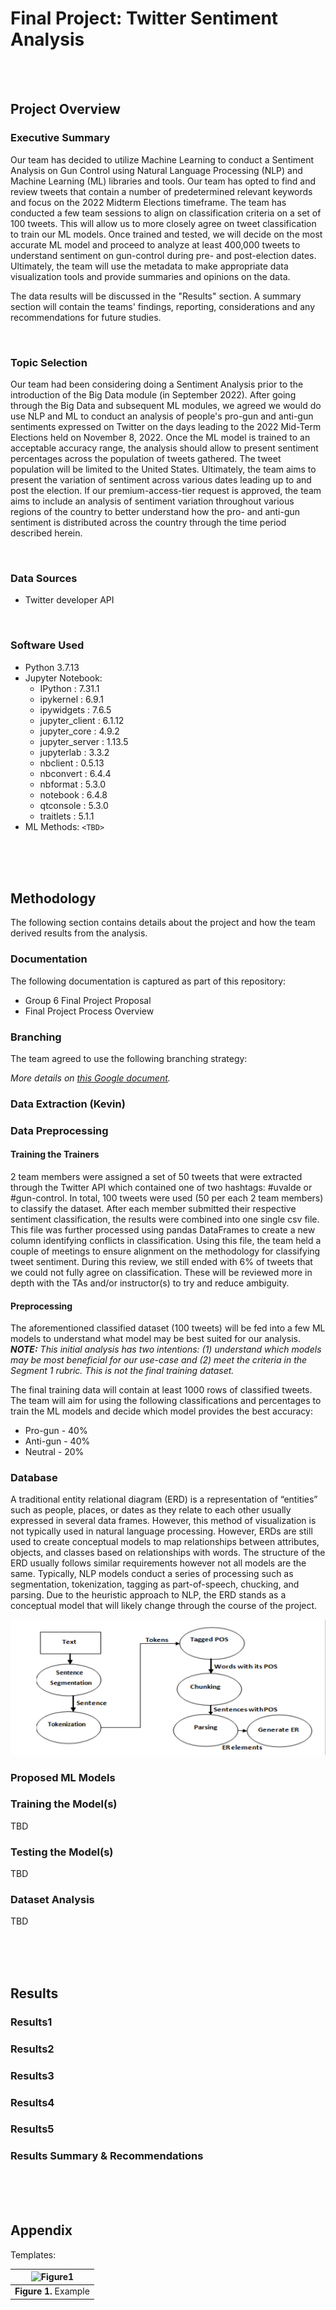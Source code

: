 # **Final Project: Twitter Sentiment Analysis**

<br><br>

## Project Overview

### Executive Summary
Our team has decided to utilize Machine Learning to conduct a Sentiment Analysis on Gun Control using Natural Language Processing (NLP) and Machine Learning (ML) libraries and tools.  Our team has opted to find and review tweets that contain a number of predetermined relevant keywords and focus on the 2022 Midterm Elections timeframe.
The team has conducted a few team sessions to align on classification criteria on a set of 100 tweets.  This will allow us to more closely agree on tweet classification to train our ML models.  Once trained and tested, we will decide on the most accurate ML model and proceed to analyze at least 400,000 tweets to understand sentiment on gun-control during pre- and post-election dates.  Ultimately, the team will use the metadata to make appropriate data visualization tools and provide summaries and opinions on the data.

The data results will be discussed in the "Results" section.  A summary section will contain the teams' findings, reporting, considerations and any recommendations for future studies.

<br>

### Topic Selection
Our team had been considering doing a Sentiment Analysis prior to the introduction of the Big Data module (in September 2022).  After going through the Big Data and subsequent ML modules, we agreed we would do use NLP and ML to conduct an analysis of people's pro-gun and anti-gun sentiments expressed on Twitter on the days leading to the 2022 Mid-Term Elections held on November 8, 2022.
Once the ML model is trained to an acceptable accuracy range, the analysis should allow to present sentiment percentages across the population of tweets gathered.  The tweet population will be limited to the United States.  Ultimately, the team aims to present the variation of sentiment across various dates leading up to and post the election.  If our premium-access-tier request is approved, the team aims to include an analysis of sentiment variation throughout various regions of the country to better understand how the pro- and anti-gun sentiment is distributed across the country through the time period described herein.

<br>

### Data Sources
* Twitter developer API

<br>

### Software Used
* Python 3.7.13
* Jupyter Notebook:
  * IPython          : 7.31.1
  * ipykernel        : 6.9.1
  * ipywidgets       : 7.6.5
  * jupyter_client   : 6.1.12
  * jupyter_core     : 4.9.2
  * jupyter_server   : 1.13.5
  * jupyterlab       : 3.3.2
  * nbclient         : 0.5.13
  * nbconvert        : 6.4.4
  * nbformat         : 5.3.0
  * notebook         : 6.4.8
  * qtconsole        : 5.3.0
  * traitlets        : 5.1.1
* ML Methods: `<TBD>`

<br><br><br>

## Methodology

The following section contains details about the project and how the team derived results from the analysis.

### Documentation
The following documentation is captured as part of this repository:
* Group 6 Final Project Proposal
* Final Project Process Overview

### Branching
The team agreed to use the following branching strategy:

_More details on [this Google document](https://docs.google.com/document/d/1R5ymXR9j9KWXxl4_9Ug5ayz2Q5TtuGFOi0grzYWA0bA/view)._

### Data Extraction (Kevin)


### Data Preprocessing 

#### Training the Trainers
2 team members were assigned a set of 50 tweets that were extracted through the Twitter API which contained one of two hashtags: #uvalde or #gun-control.
In total, 100 tweets were used (50 per each 2 team members) to classify the dataset.
After each member submitted their respective sentiment classification, the results were combined into one single csv file.  This file was further processed using pandas DataFrames to create a new column identifying conflicts in classification.  Using this file, the team held a couple of meetings to ensure alignment on the methodology for classifying tweet sentiment.  During this review, we still ended with 6% of tweets that we could not fully agree on classification.  These will be reviewed more in depth with the TAs and/or instructor(s) to try and reduce ambiguity.


#### Preprocessing
The aforementioned classified dataset (100 tweets) will be fed into a few ML models to understand what model may be best suited for our analysis.
***NOTE:** This initial analysis has two intentions: (1) understand which models may be most beneficial for our use-case and (2) meet the criteria in the Segment 1 rubric.  This is not the final training dataset.*

The final training data will contain at least 1000 rows of classified tweets.  The team will aim for using the following classifications and percentages to train the ML models and decide which model provides the best accuracy:
* Pro-gun - 40%
* Anti-gun - 40%
* Neutral - 20%


### Database
A traditional entity relational diagram (ERD) is a representation of “entities” such as people, places, or dates as they relate to each other usually expressed in several data frames. However, this method of visualization is not typically used in natural language processing. However, ERDs are still used to create conceptual models to map relationships between attributes, objects, and classes based on relationships with words. The structure of the ERD usually follows similar requirements however not all models are the same. Typically, NLP models conduct a series of processing such as segmentation, tokenization, tagging as part-of-speech, chucking, and parsing. Due to the heuristic approach to NLP, the ERD stands as a conceptual model that will likely change through the course of the project. 

![ERD_image](res/images/ERD_v1.png)

### Proposed ML Models


### Training the Model(s)
TBD

### Testing the Model(s)
TBD

### Dataset Analysis
TBD

<br><br><br>

## Results 

### Results1

### Results2

### Results3

### Results4

### Results5

### Results Summary & Recommendations

<br><br><br>

## Appendix

Templates:

| ![Figure1]() |
| :---: |
| **Figure 1.** Example |



